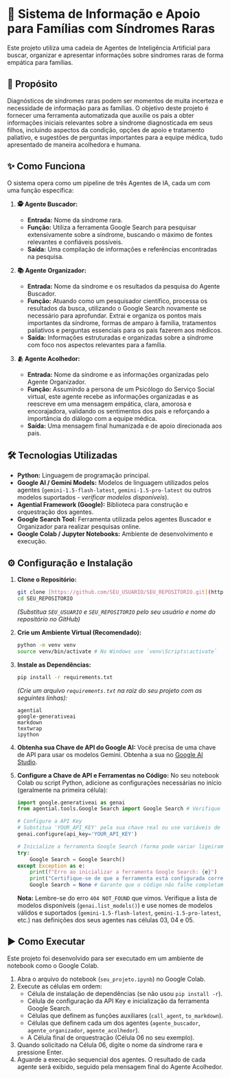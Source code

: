 # 🧠 Sistema de Informação e Apoio para Famílias com Síndromes Raras

Este projeto utiliza uma cadeia de Agentes de Inteligência Artificial para buscar, organizar e apresentar informações sobre síndromes raras de forma empática para famílias.

## 🌟 Propósito

Diagnósticos de síndromes raras podem ser momentos de muita incerteza e necessidade de informação para as famílias. O objetivo deste projeto é fornecer uma ferramenta automatizada que auxilie os pais a obter informações iniciais relevantes sobre a síndrome diagnosticada em seus filhos, incluindo aspectos da condição, opções de apoio e tratamento paliativo, e sugestões de perguntas importantes para a equipe médica, tudo apresentado de maneira acolhedora e humana.

## ✨ Como Funciona

O sistema opera como um pipeline de três Agentes de IA, cada um com uma função específica:

1.  **🕵️ Agente Buscador:**
    * **Entrada:** Nome da síndrome rara.
    * **Função:** Utiliza a ferramenta Google Search para pesquisar extensivamente sobre a síndrome, buscando o máximo de fontes relevantes e confiáveis possíveis.
    * **Saída:** Uma compilação de informações e referências encontradas na pesquisa.

2.  **📚 Agente Organizador:**
    * **Entrada:** Nome da síndrome e os resultados da pesquisa do Agente Buscador.
    * **Função:** Atuando como um pesquisador científico, processa os resultados da busca, utilizando o Google Search novamente se necessário para aprofundar. Extrai e organiza os pontos mais importantes da síndrome, formas de amparo à família, tratamentos paliativos e perguntas essenciais para os pais fazerem aos médicos.
    * **Saída:** Informações estruturadas e organizadas sobre a síndrome com foco nos aspectos relevantes para a família.

3.  **🫂 Agente Acolhedor:**
    * **Entrada:** Nome da síndrome e as informações organizadas pelo Agente Organizador.
    * **Função:** Assumindo a persona de um Psicólogo do Serviço Social virtual, este agente recebe as informações organizadas e as reescreve em uma mensagem empática, clara, amorosa e encorajadora, validando os sentimentos dos pais e reforçando a importância do diálogo com a equipe médica.
    * **Saída:** Uma mensagem final humanizada e de apoio direcionada aos pais.

## 🛠️ Tecnologias Utilizadas

* **Python:** Linguagem de programação principal.
* **Google AI / Gemini Models:** Modelos de linguagem utilizados pelos agentes (`gemini-1.5-flash-latest`, `gemini-1.5-pro-latest` ou outros modelos suportados - *verificar modelos disponíveis*).
* **Agential Framework (Google):** Biblioteca para construção e orquestração dos agentes.
* **Google Search Tool:** Ferramenta utilizada pelos agentes Buscador e Organizador para realizar pesquisas online.
* **Google Colab / Jupyter Notebooks:** Ambiente de desenvolvimento e execução.

## ⚙️ Configuração e Instalação

1.  **Clone o Repositório:**
    ```bash
    git clone [https://github.com/SEU_USUARIO/SEU_REPOSITORIO.git](https://github.com/SEU_USUARIO/SEU_REPOSITORIO.git)
    cd SEU_REPOSITORIO
    ```
    *(Substitua `SEU_USUARIO` e `SEU_REPOSITORIO` pelo seu usuário e nome do repositório no GitHub)*

2.  **Crie um Ambiente Virtual (Recomendado):**
    ```bash
    python -m venv venv
    source venv/bin/activate # No Windows use `venv\Scripts\activate`
    ```

3.  **Instale as Dependências:**
    ```bash
    pip install -r requirements.txt
    ```
    *(Crie um arquivo `requirements.txt` na raiz do seu projeto com as seguintes linhas):*
    ```
    agential
    google-generativeai
    markdown
    textwrap
    ipython
    ```

4.  **Obtenha sua Chave de API do Google AI:**
    Você precisa de uma chave de API para usar os modelos Gemini. Obtenha a sua no [Google AI Studio](https://aistudio.google.com/app/apikey).

5.  **Configure a Chave de API e Ferramentas no Código:**
    No seu notebook Colab ou script Python, adicione as configurações necessárias no início (geralmente na primeira célula):

    ```python
    import google.generativeai as genai
    from agential.tools.Google Search import Google Search # Verifique a documentação exata da Agential para inicialização da tool

    # Configure a API Key
    # Substitua 'YOUR_API_KEY' pela sua chave real ou use variáveis de ambiente
    genai.configure(api_key='YOUR_API_KEY')

    # Inicialize a ferramenta Google Search (forma pode variar ligeiramente dependendo da versão da Agential)
    try:
        Google Search = Google Search()
    except Exception as e:
        print(f"Erro ao inicializar a ferramenta Google Search: {e}")
        print("Certifique-se de que a ferramenta está configurada corretamente (verifique a documentação da Agential).")
        Google Search = None # Garante que o código não falhe completamente se a tool não inicializar
    ```
    **Nota:** Lembre-se do erro `404 NOT_FOUND` que vimos. Verifique a lista de modelos disponíveis (`genai.list_models()`) e use nomes de modelos válidos e suportados (`gemini-1.5-flash-latest`, `gemini-1.5-pro-latest`, etc.) nas definições dos seus agentes nas células 03, 04 e 05.

## ▶️ Como Executar

Este projeto foi desenvolvido para ser executado em um ambiente de notebook como o Google Colab.

1.  Abra o arquivo do notebook (`seu_projeto.ipynb`) no Google Colab.
2.  Execute as células em ordem:
    * Célula de instalação de dependências (se não usou `pip install -r`).
    * Célula de configuração da API Key e inicialização da ferramenta Google Search.
    * Células que definem as funções auxiliares (`call_agent`, `to_markdown`).
    * Células que definem cada um dos agentes (`agente_buscador`, `agente_organizador`, `agente_acolhedor`).
    * A Célula final de orquestração (Célula 06 no seu exemplo).
3.  Quando solicitado na Célula 06, digite o nome da síndrome rara e pressione Enter.
4.  Aguarde a execução sequencial dos agentes. O resultado de cada agente será exibido, seguido pela mensagem final do Agente Acolhedor.

